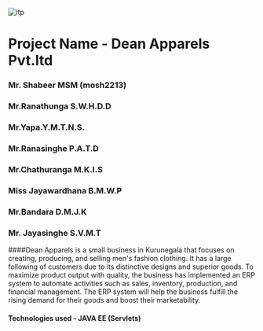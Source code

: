 
![itp](https://github.com/moshdev2213/DeanApparel/assets/103739510/2743c9b5-4777-469a-a0dd-a9278abffb14)

# Project Name - Dean Apparels Pvt.ltd
### Mr. Shabeer MSM (mosh2213)
### Mr.Ranathunga S.W.H.D.D
### Mr.Yapa.Y.M.T.N.S.
### Mr.Ranasinghe P.A.T.D
### Mr.Chathuranga M.K.I.S
### Miss Jayawardhana B.M.W.P
### Mr.Bandara D.M.J.K
### Mr. Jayasinghe S.V.M.T

####Dean Apparels is a small business in Kurunegala that focuses on creating, producing, and selling men's fashion clothing. It has a large following of customers due to its distinctive designs and superior goods. To maximize product output with quality, the business has implemented an ERP system to automate activities such as sales, inventory, production, and financial management. The ERP system will help the business fulfill the rising demand for their goods and boost their marketability.
#### Technologies used - JAVA EE (Servlets)


